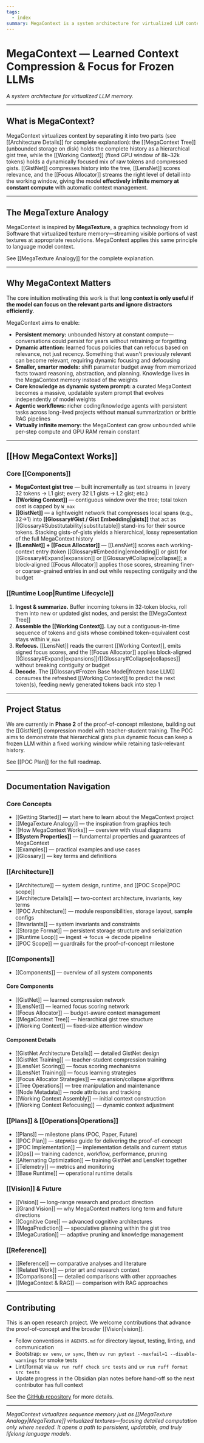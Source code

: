 ```yaml
---
tags:
  - index
summary: MegaContext is a system architecture for virtualized LLM context - inspired by graphics tech called MegaTexture by id Software. It enables effectively infinite context at constant compute through hierarchical compression and learned dynamic focus.
---
```


# MegaContext — Learned Context Compression & Focus for Frozen LLMs

*A system architecture for virtualized LLM memory.*

---

## What is MegaContext?

MegaContext virtualizes context by separating it into two parts (see [[Architecture Details]] for complete explanation): the [[MegaContext Tree]] (unbounded storage on disk) holds the complete history as a hierarchical gist tree, while the [[Working Context]] (fixed GPU window of 8k–32k tokens) holds a dynamically focused mix of raw tokens and compressed gists. [[GistNet]] compresses history into the tree, [[LensNet]] scores relevance, and the [[Focus Allocator]] streams the right level of detail into the working window, giving the model **effectively infinite memory at constant compute** with automatic context management.

---

## The MegaTexture Analogy

MegaContext is inspired by **MegaTexture**, a graphics technology from id Software that virtualized texture memory—streaming visible portions of vast textures at appropriate resolutions. MegaContext applies this same principle to language model context.

See [[MegaTexture Analogy]] for the complete explanation.

---

## Why MegaContext Matters

The core intuition motivating this work is that **long context is only useful if the model can focus on the relevant parts and ignore distractors efficiently**.

MegaContext aims to enable:

- **Persistent memory:** unbounded history at constant compute—conversations could persist for years without retraining or forgetting
- **Dynamic attention:** learned focus policies that can refocus based on relevance, not just recency. Something that wasn't previously relevant can become relevant, requiring dynamic focusing and defocusing
- **Smaller, smarter models:** shift parameter budget away from memorized facts toward reasoning, abstraction, and planning. Knowledge lives in the MegaContext memory instead of the weights
- **Core knowledge as dynamic system prompt:** a curated MegaContext becomes a massive, updatable system prompt that evolves independently of model weights
- **Agentic workflows:** richer coding/knowledge agents with persistent tasks across long-lived projects without manual summarization or brittle RAG pipelines
- **Virtually infinite memory:** the MegaContext can grow unbounded while per-step compute and GPU RAM remain constant

---

## [[How MegaContext Works]]

### Core [[Components]]

- **MegaContext gist tree** — built incrementally as text streams in (every 32 tokens → L1 gist; every 32 L1 gists → L2 gist; etc.)
- **[[Working Context]]** — contiguous window over the tree; total token cost is capped by `W_max`
- **[[GistNet]]** — a lightweight network that compresses local spans (e.g., 32→1) into **[[Glossary#Gist / Gist Embedding|gists]]** that act as [[Glossary#Substitutability|substitutable]] stand-ins for their source tokens. Stacking gists-of-gists yields a hierarchical, lossy representation of the full MegaContext history
- **[[LensNet]] + [[Focus Allocator]]** — [[LensNet]] scores each working-context entry (token [[Glossary#Embedding|embedding]] or gist) for [[Glossary#Expand|expansion]] or [[Glossary#Collapse|collapse]]; a block-aligned [[Focus Allocator]] applies those scores, streaming finer- or coarser-grained entries in and out while respecting contiguity and the budget

### [[Runtime Loop|Runtime Lifecycle]]

1. **Ingest & summarize.** Buffer incoming tokens in 32-token blocks, roll them into new or updated gist nodes, and persist the [[MegaContext Tree]]
2. **Assemble the [[Working Context]].** Lay out a contiguous-in-time sequence of tokens and gists whose combined token-equivalent cost stays within `W_max`
3. **Refocus.** [[LensNet]] reads the current [[Working Context]], emits signed focus scores, and the [[Focus Allocator]] applies block-aligned [[Glossary#Expand|expansions]]/[[Glossary#Collapse|collapses]] without breaking contiguity or budget
4. **Decode.** The [[Glossary#Frozen Base Model|frozen base LLM]] consumes the refreshed [[Working Context]] to predict the next token(s), feeding newly generated tokens back into step 1

---

## Project Status

We are currently in **Phase 2** of the proof-of-concept milestone, building out the [[GistNet]] compression model with teacher-student training. The POC aims to demonstrate that hierarchical gists plus dynamic focus can keep a frozen LLM within a fixed working window while retaining task-relevant history.

See [[POC Plan]] for the full roadmap.

---

## Documentation Navigation

### Core Concepts
- [[Getting Started]] — start here to learn about the MegaContext project
- [[MegaTexture Analogy]] — the inspiration from graphics tech
- [[How MegaContext Works]] — overview with visual diagrams
- **[[System Properties]]** — fundamental properties and guarantees of MegaContext
- [[Examples]] — practical examples and use cases
- [[Glossary]] — key terms and definitions

### [[Architecture]]
- [[Architecture]] — system design, runtime, and [[POC Scope|POC scope]]
- [[Architecture Details]] — two-context architecture, invariants, key terms
- [[POC Architecture]] — module responsibilities, storage layout, sample configs
- [[Invariants]] — system invariants and constraints
- [[Storage Format]] — persistent storage structure and serialization
- [[Runtime Loop]] — ingest → focus → decode pipeline
- [[POC Scope]] — guardrails for the proof-of-concept milestone

### [[Components]]
- [[Components]] — overview of all system components

#### Core Components
- [[GistNet]] — learned compression network
- [[LensNet]] — learned focus scoring network
- [[Focus Allocator]] — budget-aware context management
- [[MegaContext Tree]] — hierarchical gist tree structure
- [[Working Context]] — fixed-size attention window

#### Component Details
- [[GistNet Architecture Details]] — detailed GistNet design
- [[GistNet Training]] — teacher-student compression training
- [[LensNet Scoring]] — focus scoring mechanisms
- [[LensNet Training]] — focus learning strategies
- [[Focus Allocator Strategies]] — expansion/collapse algorithms
- [[Tree Operations]] — tree manipulation and maintenance
- [[Node Metadata]] — node attributes and tracking
- [[Working Context Assembly]] — initial context construction
- [[Working Context Refocusing]] — dynamic context adjustment

### [[Plans]] & [[Operations|Operations]]
- [[Plans]] — milestone plans (POC, Paper, Future)
- [[POC Plan]] — stepwise guide for delivering the proof-of-concept
- [[POC Implementation]] — implementation details and current status
- [[Ops]] — training cadence, workflow, performance, pruning
- [[Alternating Optimization]] — training GistNet and LensNet together
- [[Telemetry]] — metrics and monitoring
- [[Base Runtime]] — operational runtime details

### [[Vision]] & Future
- [[Vision]] — long-range research and product direction
- [[Grand Vision]] — why MegaContext matters long term and future directions
- [[Cognitive Core]] — advanced cognitive architectures
- [[MegaPrediction]] — speculative planning within the gist tree
- [[MegaCuration]] — adaptive pruning and knowledge management

### [[Reference]]
- [[Reference]] — comparative analyses and literature
- [[Related Work]] — prior art and research context
- [[Comparisons]] — detailed comparisons with other approaches
- [[MegaContext & RAG]] — comparison with RAG approaches

---

## Contributing

This is an open research project. We welcome contributions that advance the proof-of-concept and the broader [[Vision|vision]].

- Follow conventions in `AGENTS.md` for directory layout, testing, linting, and communication
- Bootstrap: `uv venv`, `uv sync`, then `uv run pytest --maxfail=1 --disable-warnings` for smoke tests
- Lint/format via `uv run ruff check src tests` and `uv run ruff format src tests`
- Update progress in the Obsidian plan notes before hand-off so the next contributor has full context

See the [GitHub repository](https://github.com/brandf/MegaContext) for more details.

---

*MegaContext virtualizes sequence memory just as [[MegaTexture Analogy|MegaTexture]] virtualized textures—focusing detailed computation only where needed. It opens a path to persistent, updatable, and truly lifelong language models.*
